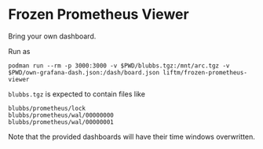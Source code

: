 # Frozen Prometheus Viewer

Bring your own dashboard.

Run as
```
podman run --rm -p 3000:3000 -v $PWD/blubbs.tgz:/mnt/arc.tgz -v $PWD/own-grafana-dash.json:/dash/board.json liftm/frozen-prometheus-viewer
```

`blubbs.tgz` is expected to contain files like
```
blubbs/prometheus/lock
blubbs/prometheus/wal/00000000
blubbs/prometheus/wal/00000001
```

Note that the provided dashboards will have their time windows overwritten.


